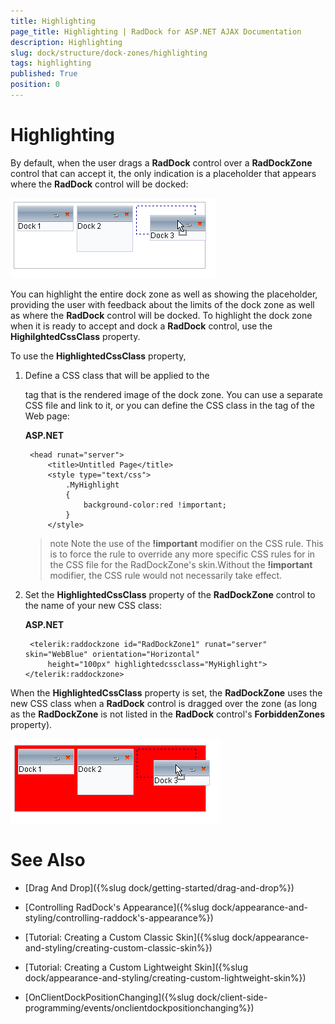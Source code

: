 ```yaml
---
title: Highlighting
page_title: Highlighting | RadDock for ASP.NET AJAX Documentation
description: Highlighting
slug: dock/structure/dock-zones/highlighting
tags: highlighting
published: True
position: 0
---
```


# Highlighting





By default, when the user drags a **RadDock** control over a **RadDockZone** control that can accept it, the only indication is a placeholder that appears where the **RadDock** control will be docked:


![](images/dock-placeholderwebblue.png)

You can highlight the entire dock zone as well as showing the placeholder, providing the user with feedback about the limits of the dock zone as well as where the **RadDock** control will be docked. To highlight the dock zone when it is ready to accept and dock a **RadDock** control, use the **HighilghtedCssClass** property.

To use the **HighlightedCssClass** property,

1. Define a CSS class that will be applied to the <div> tag that is the rendered image of the dock zone. You can use a separate CSS file and link to it, or you can define the CSS class in the <head> tag of the Web page:

	__ASP.NET__

		<head runat="server">
		    <title>Untitled Page</title>
		    <style type="text/css">     
		        .MyHighlight     
		        {       
		            background-color:red !important;     
		        }    
		    </style>
	</head>




	>note Note the use of the **!important** modifier on the CSS rule. This is to force the rule to override any more specific CSS rules for in the CSS file for the RadDockZone's skin.Without the **!important** modifier, the CSS rule would not necessarily take effect.
	


1. Set the **HighlightedCssClass** property of the **RadDockZone** control to the name of your new CSS class:

	__ASP.NET__

		<telerik:raddockzone id="RadDockZone1" runat="server" skin="WebBlue" orientation="Horizontal"
	        height="100px" highlightedcssclass="MyHighlight"></telerik:raddockzone>




When the **HighlightedCssClass** property is set, the **RadDockZone** uses the new CSS class when a **RadDock** control is dragged over the zone (as long as the **RadDockZone** is not listed in the **RadDock** control's **ForbiddenZones** property).


![](images/dock-highlightclass.png)

# See Also

 * [Drag And Drop]({%slug dock/getting-started/drag-and-drop%})

 * [Controlling RadDock's Appearance]({%slug dock/appearance-and-styling/controlling-raddock's-appearance%})

 * [Tutorial: Creating a Custom Classic Skin]({%slug dock/appearance-and-styling/creating-custom-classic-skin%})

 * [Tutorial: Creating a Custom Lightweight Skin]({%slug dock/appearance-and-styling/creating-custom-lightweight-skin%})

 * [OnClientDockPositionChanging]({%slug dock/client-side-programming/events/onclientdockpositionchanging%})

